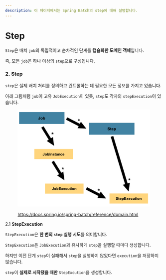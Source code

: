 ```yaml
---
description: 이 페이지에서는 Spring Batch의 step에 대해 설명합니다.
---
```


# Step

`Step`은 배치 `job`의 독립적이고 순차적인 단계를 **캡슐화한 도메인 객체**입니다.

즉, 모든 `job`은 하나 이상의 `step`으로 구성됩니다.



### 2. Step

`step`은 실제 배치 처리를 정의하고 컨트롤하는 데 필요한 모든 정보를 가지고 있습니다.

아래 그림처럼 `job`이 고유 `JobExecution`이 있듯, `step`도 각자의 `stepExecution`이 있습니다.

<figure><img src="../../.gitbook/assets/image (3).png" alt=""><figcaption><p><a href="https://docs.spring.io/spring-batch/reference/domain.html">https://docs.spring.io/spring-batch/reference/domain.html</a></p></figcaption></figure>

2.1 **StepExecution**

`StepExecution`은 **한 번의 `step` 실행 시도**를 의미합니다.&#x20;

`StepExecution`은 `JobExecution`과 유사하게 `step`을 실행할 때마다 생성합니다.



하지만 이전 단계 `step`이 실패해서 `step`을 실행하지 않았다면 `execution`을 저장하지 않습니다.

`step`이 **실제로 시작됐을 때만** `StepExcution`을 생성합니다.
